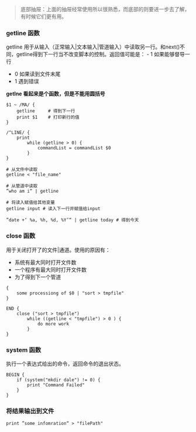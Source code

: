<!--
author: 刘青
date: 2017-03-18
title: "底部抽屉"
tags: 
category: linux/sed_awk2
status: publish
type: note
summary:
-->

> 底部抽屉：上面的抽屉经常使用所以很熟悉，而底部的则要进一步去了解，有时候它们更有用。

### getline 函数
getline 用于从输入（正常输入|文本输入|管道输入）中读取另一行。和next()不同，getline得到下一行当不改变脚本的控制。返回值可能是： - 1 如果能够督导一行
- 0 如果读到文件末尾
- 1 遇到错误

**getlne 看起来是个函数，但是不能用圆括号**

```
$1 ~ /MA/ {
    getline     # 得到下一行
    print $1    # 打印新行的值
}

/^LINE/ {
    print
        while (getline > 0) {
            commandList = commandList $0
        }
}

# 从文件中读取
getline < "file_name"

# 从管道中读取
”who am i“ | getline

# 将读入赋值给其他变量
getline input # 读入下一行并赋值给input

”date +‘ %a, %h, %d, %Y’“ | getline today # 得到今天
```

### close 函数
用于关闭打开了的文件|通道。使用的原因有：
- 系统有最大同时打开文件数
- 一个程序有最大同时打开文件数
- 为了得到下一个管道

```
{
    some processiong of $0 | "sort > tmpfile"
}

END {
    close ("sort > tmpfile") 
        while ((getline < "tmpfile") > 0 ) {
            do more work
        }
}
```
### system 函数
执行一个表达式给出的命令，返回命令的退出状态。

```
BEGIN {
    if (system("mkdir dale") != 0) {
        print "Command Failed"
    }
}
```

### 将结果输出到文件
```
print ”some infomration“ > "filePath"
```
